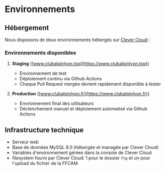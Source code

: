 # Environnements

## Hébergement

Nous disposons de deux environnements hébergés sur [Clever Cloud](https://www.clever-cloud.com/) :

### Environnements disponibles

1. **Staging** ([www.clubalpinlyon.top](https://www.clubalpinlyon.top))
   - Environnement de test
   - Déploiement continu via Github Actions
   - Chaque Pull Request mergée devient rapidement disponible à tester

2. **Production** ([www.clubalpinlyon.fr](https://www.clubalpinlyon.fr))
   - Environnement final des utilisateurs
   - Déclenchement manuel et déploiement automatisé via Github Actions

## Infrastructure technique

- Serveur web
- Base de données MySQL 8.0 (hébergée et managée par Clever Cloud)
- Variables d'environnement gérées dans la console de Clever Cloud
- filesystem fourni par Clever Cloud: 1 pour le dossier `ftp` et un pour l'upload du fichier de la FFCAM.